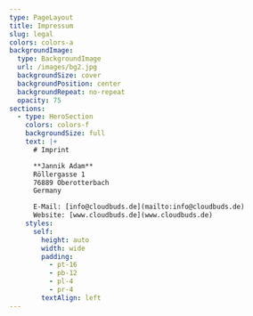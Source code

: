 ```yaml
---
type: PageLayout
title: Impressum
slug: legal
colors: colors-a
backgroundImage:
  type: BackgroundImage
  url: /images/bg2.jpg
  backgroundSize: cover
  backgroundPosition: center
  backgroundRepeat: no-repeat
  opacity: 75
sections:
  - type: HeroSection
    colors: colors-f
    backgroundSize: full
    text: |+
      # Imprint

      **Jannik Adam**  
      Röllergasse 1 
      76889 Oberotterbach
      Germany

      E-Mail: [info@cloudbuds.de](mailto:info@cloudbuds.de)  
      Website: [www.cloudbuds.de](www.cloudbuds.de)
    styles:
      self:
        height: auto
        width: wide
        padding:
          - pt-16
          - pb-12
          - pl-4
          - pr-4
        textAlign: left
---
```

